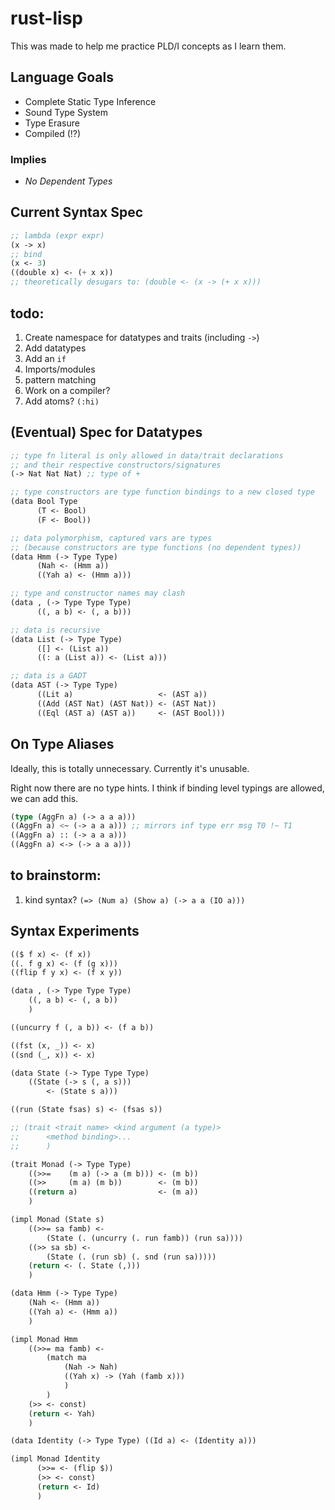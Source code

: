 # rust-lisp

This was made to help me practice PLD/I concepts as I learn them.

## Language Goals

- Complete Static Type Inference
- Sound Type System
- Type Erasure
- Compiled (!?)

### Implies
- _No Dependent Types_

## Current Syntax Spec

``` lisp
;; lambda (expr expr)
(x -> x)
;; bind
(x <- 3)
((double x) <- (+ x x)) 
;; theoretically desugars to: (double <- (x -> (+ x x)))
```

## todo:
1. Create namespace for datatypes and traits (including `->`)
1. Add datatypes
1. Add an `if`
1. Imports/modules
1. pattern matching
1. Work on a compiler?
1. Add atoms? `(:hi)`


## (Eventual) Spec for Datatypes
``` lisp
;; type fn literal is only allowed in data/trait declarations 
;; and their respective constructors/signatures
(-> Nat Nat Nat) ;; type of +

;; type constructors are type function bindings to a new closed type
(data Bool Type
      (T <- Bool)
      (F <- Bool))

;; data polymorphism, captured vars are types 
;; (because constructors are type functions (no dependent types))
(data Hmm (-> Type Type)
      (Nah <- (Hmm a))
      ((Yah a) <- (Hmm a)))

;; type and constructor names may clash
(data , (-> Type Type Type)
      ((, a b) <- (, a b)))

;; data is recursive
(data List (-> Type Type)
      ([] <- (List a))
      ((: a (List a)) <- (List a)))

;; data is a GADT
(data AST (-> Type Type)
      ((Lit a)                   <- (AST a))
      ((Add (AST Nat) (AST Nat)) <- (AST Nat))
      ((Eql (AST a) (AST a))     <- (AST Bool)))
```


## On Type Aliases
Ideally, this is totally unnecessary. Currently it's unusable.

Right now there are no type hints. I think if binding level typings are allowed, we can add this.
``` lisp
(type (AggFn a) (-> a a a)))
((AggFn a) <~ (-> a a a))) ;; mirrors inf type err msg T0 !~ T1
((AggFn a) :: (-> a a a)))
((AggFn a) <-> (-> a a a)))
```

## to brainstorm: 
1. kind syntax? `(=> (Num a) (Show a) (-> a a (IO a)))`

## Syntax Experiments
``` lisp
(($ f x) <- (f x))
((. f g x) <- (f (g x)))
((flip f y x) <- (f x y))

(data , (-> Type Type Type)
    ((, a b) <- (, a b))
    )    

((uncurry f (, a b)) <- (f a b))

((fst (x, _)) <- x)
((snd (_, x)) <- x)

(data State (-> Type Type Type)
    ((State (-> s (, a s)))
        <- (State s a)))

((run (State fsas) s) <- (fsas s))

;; (trait <trait name> <kind argument (a type)>
;;      <method binding>...
;;      )

(trait Monad (-> Type Type)
    ((>>=    (m a) (-> a (m b))) <- (m b))
    ((>>     (m a) (m b))        <- (m b))
    ((return a)                  <- (m a))
    )

(impl Monad (State s)
    ((>>= sa famb) <- 
        (State (. (uncurry (. run famb)) (run sa))))
    ((>> sa sb) <-
        (State (. (run sb) (. snd (run sa)))))
    (return <- (. State (,)))
    )

(data Hmm (-> Type Type)
    (Nah <- (Hmm a))
    ((Yah a) <- (Hmm a))
    )

(impl Monad Hmm
    ((>>= ma famb) <- 
        (match ma 
            (Nah -> Nah) 
            ((Yah x) -> (Yah (famb x)))
            )
        )
    (>> <- const)
    (return <- Yah)
    )

(data Identity (-> Type Type) ((Id a) <- (Identity a)))

(impl Monad Identity 
      (>>= <- (flip $))
      (>> <- const)
      (return <- Id)
      )
```